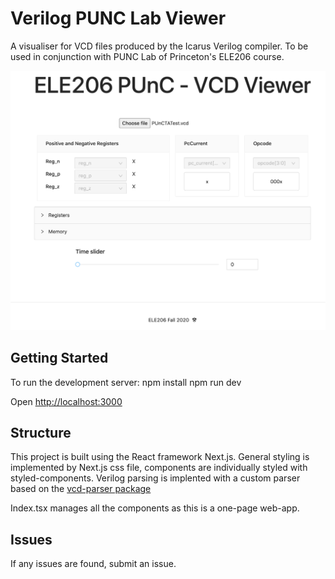 # Verilog PUNC Lab Viewer
A visualiser for VCD files produced by the Icarus Verilog compiler.
To be used in conjunction with PUNC Lab of Princeton's ELE206 course.

![App screenshot](https://github.com/ThomasDh-C/VerilogPUNCViewer/blob/master/readme_imgs/readme.png)

## Getting Started
To run the development server:
npm install
npm run dev

Open [http://localhost:3000](http://localhost:3000) 

## Structure
This project is built using the React framework Next.js.
General styling is implemented by Next.js css file, components are individually styled with styled-components.
Verilog parsing is implented with a custom parser based on the [vcd-parser package](https://github.com/ahmed-agiza/vcd-parser#readme)

Index.tsx manages all the components as this is a one-page web-app.

## Issues
If any issues are found, submit an issue.